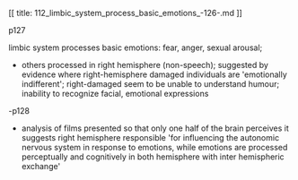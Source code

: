 [[
title: 112_limbic_system_process_basic_emotions_-126-.md
]]

p127

  

limbic system processes basic emotions: fear, anger, sexual arousal;

+ others processed in right hemisphere \(non-speech\); suggested by evidence
where right-hemisphere damaged individuals are 'emotionally indifferent';
right-damaged seem to be unable to understand humour; inability to recognize
facial, emotional expressions

  

-p128

+ analysis of films presented so that only one half of the brain perceives it
suggests right hemisphere responsible 'for influencing the autonomic nervous
system in response to emotions, while emotions are processed perceptually and
cognitively in both hemisphere with inter hemispheric exchange'
